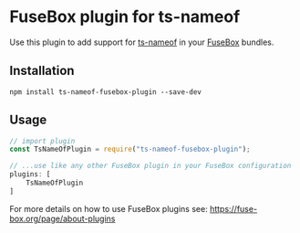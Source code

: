 # FuseBox plugin for ts-nameof
Use this plugin to add support for [ts-nameof](https://github.com/dsherret/ts-nameof) in your [FuseBox](https://fuse-box.org) bundles.

## Installation
```
npm install ts-nameof-fusebox-plugin --save-dev
```

## Usage
```javascript
// import plugin
const TsNameOfPlugin = require("ts-nameof-fusebox-plugin");

// ...use like any other FuseBox plugin in your FuseBox configuration
plugins: [
    TsNameOfPlugin
]
```

For more details on how to use FuseBox plugins see: https://fuse-box.org/page/about-plugins